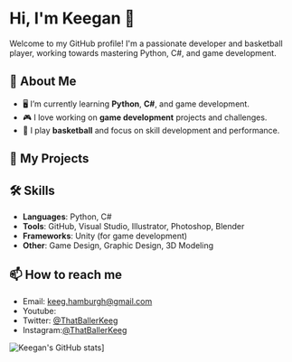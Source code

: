 # Hi, I'm Keegan 👋

Welcome to my GitHub profile! I'm a passionate developer and basketball player, working towards mastering Python, C#, and game development.

## 🚀 About Me

- 🖥️ I’m currently learning **Python**, **C#**, and game development.
- 🎮 I love working on **game development** projects and challenges.
- 🏀 I play **basketball** and focus on skill development and performance.

## 🌱 My Projects
  
## 🛠️ Skills

- **Languages**: Python, C#
- **Tools**: GitHub, Visual Studio, Illustrator, Photoshop, Blender
- **Frameworks**: Unity (for game development)
- **Other**: Game Design, Graphic Design, 3D Modeling

## 📫 How to reach me

- Email: [keeg.hamburgh@gmail.com](mailto:keeg.hamburgh@gmail.com)
- Youtube:
- Twitter: [@ThatBallerKeeg](https://x.com/ThatBallerKeeg)
- Instagram:[@ThatBallerKeeg](https://instagram.com/ThatBallerKeeg)

![Keegan's GitHub stats](https://github-readme-stats.vercel.app/api?username=ThatBallerKeeg&show_icons=true&bg_color=00000000)]
